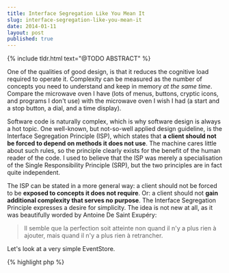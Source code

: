 ```yaml
---
title: Interface Segregation Like You Mean It
slug: interface-segregation-like-you-mean-it
date: 2014-01-11
layout: post
published: true
---
```


{% include tldr.html text="@TODO ABSTRACT" %}


One of the qualities of good design, is that it reduces the cognitive load required to operate it. Complexity can be measured as the number of concepts you need to understand and keep in memory *at the same time*. Compare the microwave oven I have (lots of menus, buttons, cryptic icons, and programs I don't use) with the microwave oven I wish I had (a start and a stop button, a dial, and a time display).

Software code is naturally complex, which is why software design is always a hot topic. One well-known, but not-so-well applied design guideline, is the Interface Segregation Principle (ISP), which states that **a client should not be forced to depend on methods it does not use**. The machine cares little about such rules, so the principle clearly exists for the benefit of the human reader of the code. I used to believe that the ISP was merely a specialisation of the Single Responsibility Principle (SRP), but the two principles are in fact quite independent.

The ISP can be stated in a more general way: a client should not be forced to be **exposed to concepts it does not require**. Or: a client should not **gain additional complexity that serves no purpose**. The Interface Segregation Principle expresses a desire for simplicity. The idea is not new at all, as it was beautifully worded by Antoine De Saint Exupéry:

<blockquote>Il semble que la perfection soit atteinte non quand il n'y a plus rien à ajouter, mais quand il n'y a plus rien à retrancher.</blockquote>

Let's look at a very simple EventStore.

{% highlight php %}
<?php
interface EventStore
{
    /**
     * Commits a sequence of Domain Events to the database
     * @param DomainEvent[] $events
     * @return void
     */
    public function commit(array $events);

    /**
     * Retrieves all Domain Events for a particular stream from the database
     * @param StreamId $streamId
     * @return DomainEvent[]
     */
    public function fetchBy(StreamId $streamId);

    /**
     * Retrieves all Domain Events since the beginning of time from the database
     * @return DomainEvent[]
     */
    public function fetchAll();
}

interface StreamId { /*...*/ }
interface DomainEvent  { /*...*/ }
{% endhighlight %}

(Don't worry if you know little about event sourcing, this story is about the interfaces anyway.)

Typically, a Repository would use the EventStore to store the changes from an Aggregate, and to reconstitute an Aggregate from its history (the AggregateId in the domain, translates to the StreamId in the EventStore's lingo). In other words, the Repository is interested in `commit()` and `fetchBy()`.

A second client, is a Projector. A Projector listen to events, and uses that information to create a read model. Sometimes, you'll want to replay a Projector from the beginning of time. You're interested in `fetchAll()` and nothing else.

Finally, a third client might be some legacy code, that doesn't use event sourcing, but that you want to emit events anyway, for consumption in newer parts of the code. This legacy code will `commit()` events, but not fetch them.

The Repository is interested in both reading and writing events, but the Projector only reads, and the legacy only writes events. `EventStore` applies the SRP, as its responsibility is to represent an event store database. But both Projector and the legacy model are forced to depend on functionality and methods they have no use for. To find perfection, we need to take concepts away, not add them.



{% highlight php %}
<?php
interface EventStore extends SegregatedInterfaceA, SegregatedInterfaceB {}

interface SegregatedInterfaceA
{
    public function commit(array $events);
}

interface SegregatedInterfaceB
{
    public function fetchBy(StreamId $streamId);
    public function fetchAll();
}

interface StreamId { /*...*/ }
interface DomainEvent  { /*...*/ }
{% endhighlight %}

The Repository is still allowed to depend on the `EventStore` interface, but the Projector depends on `SegregatedInterfaceB` only, and the legacy code on `SegregatedInterfaceA`. No code is now depending on features it doesn't care about. Achievement unlocked, Master Segregator Badge awarded!


## Naming segregated interfaces

This, of course, leads us to my pet problem of naming things. Ah naming! The noble art of expressing an idea elegantly, in the No Man's Land where [linguistics and mathematics live together in an uneasy relationship](/2014/01/domain-driven-design-is-linguistic/). The obvious contestants are:

{% highlight php %}
<?php
interface EventStore extends EventCommitter, EventFetcher {}
{% endhighlight %}

Although years of exposure to Java-like nominalisation, you may have grown used to words like EventCommitter and EventFetcher. I'll let you in on a secret: nobody talks like that. Would you talk like that to your mother? Before I start ranting about the ugliness of this made-up language, let us put my personal sense of aesthetics aside.

I feel there is a deeper issue. We've invented new words. New concepts. Didn't we agree earlier that we wanted to reduce the number of concepts? Granted, EventCommitter and EventFetcher are not that far removed from the method names they expose. But it's easy to go wild in a naming frenzy. We've all seen AbstractDecoratorProxyFactories, and we can never un-see it.

## From ontological to behavioral naming

How about this?

{% highlight php %}
<?php
interface EventStore extends CommitsEvents, FetchesEvents {}

interface CommitsEvents
{
    public function commit(array $events);
}

interface FetchesEvents
{
    public function fetchBy(IdentifiesStream $streamId);
    public function fetchAll();
}

interface IdentifiesStream { /*...*/ }
interface DomainEvent  { /*...*/ }
{% endhighlight %}

The resulting client code looks like this:

{% highlight php %}
<?php
interface ProjectsEvents
{
    public function projectFrom(FetchesEvents $eventStore);
}

interface CollectsAggregates
{
    public function get(IdentifiesAggregate $aggregateId);
}
{% endhighlight %}

I believe this solves the problem of introducing new concepts. I've been exploring this style of naming recently, and it just feels really nice to me. It's a little more advanced than the ideas I proposed in [Sensible Interfaces](/2013/09/sensible-interfaces/). The difference is subtle, but here it's no longer just about the contracts. Instead of using interfaces as purely ontological statements, they focus purely on behavior. Client code declares what behavior it expects its collaborators to have. It doesn't matter anymore whether the client is passed an EventStore, a Dog, or a SingletonProxyAbstractFactoryInvokerProvider. As long as it `IdentifiesAggregates`, it fits our purpose. This is the ultimate decoupling. It is, in my opinion, much closer to what Alan Kay meant: it's all about the messaging. It's not about the what the object is, it's about how it communicates to other objects.

There are some downsides of course. It works much better in programming languages that put the typehint after the variable name:

{% highlight php %}
<?php
interface ProjectsEvents
{
    public function projectFrom($eventStore FetchesEvents);
}

interface CollectsAggregates
{
    public function get($aggregateId IdentifiesAggregate);
}
{% endhighlight %}

It would also work better if the 'implements' keyword is omitted.

{% highlight php %}
<?php
final class MySQLEventStore implements CommitsEvents, FetchesEvents { /* ... */ }
// vs
final class MySQLEventStore CommitsEvents, FetchesEvents { /* ... */ }
{% endhighlight %}

This mismatch between my language and the programming language, is something you quickly overcome. After all, you're a programmer, you're good with building mental models from coded information. The minor, temporary inconveniences, don't measure up to the benefit of an expressive language, closer to natural language, expressing communication instead of state.

## Opinions and experiments

I'm not suggesting to use this style for every interface. Perhaps there needn't be a rule. Find the name that suits best through trial and error. Naming things is hard, but it's supposed to be hard. It drives our thinking. Trying to replace the act of naming, with simple one-size-fits-all conventions, for the sake of convenience, is just lazy.

You may feel strong disagreement with my naming. It probably breaks with every convention you know. Keep in mind though that conventions come from habit. Habit comes from repeatedly applying solutions that worked. So inherently, a convention is always a solution to yesterday's problem. I enjoy reading people's opinions, but before you comment, consider trying this style for a while. After reading my tweets about this idea, [@cryptocompress](http://twitter.com/cryptocompress) built a simple proof of concept [PHP preparser](https://github.com/cryptocompress/PreHParser), that allows you to omit the 'implements' keyword, and switch variable names and typehints, just to get a feel for it. I think that deserves our respect. In the end, he still seemed unimpressed, but at least it was an opinion founded on experience. Experiments trump opinions, every time.


